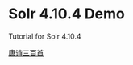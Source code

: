 # Solr 4.10.4 Demo

Tutorial for Solr 4.10.4

[唐诗三百首](http://zhidao.baidu.com/link?url=QSJASIu40Lf_KH-jxA-86i-EOlF-FMQkqmHErIitEgdsdJK6pjXvJDaqsfbzjxJvh-UN5YktaFCi2ytJB8JglK)
